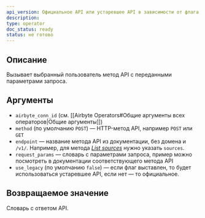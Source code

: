 ```yaml
---
api_version: Официальное API или устаревшее API в зависимости от флага `use_legacy`
description: 
type: operator
doc_status: ready
status: не готово
---
```

## Описание
Вызывает выбранный пользователь метод API с переданными параметрами запроса.
## Аргументы
- `airbyte_conn_id` (см. [[Airbyte Operators#Общие аргументы всех операторов|Общие аргументы]])
- `method` (по умолчанию `POST`) — HTTP-метод API, например `POST` или `GET`
- `endpoint` — название метода API из документации, без домена и `/v1/`. Например, для метода [*List sources*](https://reference.airbyte.com/reference/listsources) нужно указать `sources`.
- `request_params` — словарь с параметрами запроса, пример можно посмотреть в документации соответствующего метода API
- `use_legacy` (по умолчанию `false`) — если флаг выставлен, то будет использоваться устаревшее API, если нет — то официальное.
## Возвращаемое значение
Словарь с ответом API.